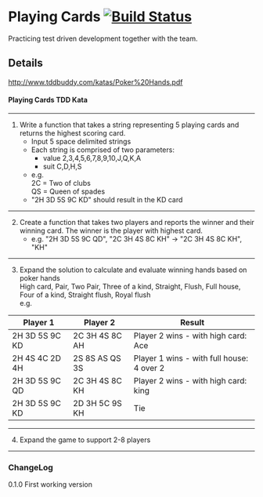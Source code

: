# Playing Cards [![Build Status](https://dev.azure.com/nerada/GitHub_Public/_apis/build/status/Nerada.courses.win.playing_cards?branchName=master)](https://dev.azure.com/nerada/GitHub_Public/_build/latest?definitionId=21&branchName=master)
Practicing test driven development together with the team.

## Details
http://www.tddbuddy.com/katas/Poker%20Hands.pdf

#### Playing Cards TDD Kata<br />
-----
1. Write a function that takes a string representing 5 playing cards and returns the highest scoring card.
   - Input 5 space delimited strings
   - Each string is comprised of two parameters:
     - value 2,3,4,5,6,7,8,9,10,J,Q,K,A
	 - suit	C,D,H,S
   - e.g. <br />
     2C = Two of clubs<br />
	 QS = Queen of spades<br />
   - "2H 3D 5S 9C KD" should result in the KD card<br />
-----
2. Create a function that takes two players and reports the winner and their winning card. The winner is the player with highest card.<br />
   - e.g. "2H 3D 5S 9C QD", "2C 3H 4S 8C KH"	-> "2C 3H 4S 8C KH", "KH"<br />
-----
3. Expand the solution to calculate and evaluate winning hands based on poker hands<br />
High card, Pair, Two Pair, Three of a kind, Straight, Flush, Full house, Four of a kind, Straight flush, Royal flush<br />
e.g.<br />

| Player 1 | Player 2 | Result |
| --- | --- | --- |
| 2H 3D 5S 9C KD | 2C 3H 4S 8C AH | Player 2 wins - with high card: Ace |
| 2H 4S 4C 2D 4H | 2S 8S AS QS 3S | Player 1 wins - with full house: 4 over 2 |
| 2H 3D 5S 9C QD | 2C 3H 4S 8C KH | Player 2 wins - with high card: king |
| 2H 3D 5S 9C KD | 2D 3H 5C 9S KH | Tie |

-----
4. Expand the game to support 2-8 players<br />
-----
### ChangeLog
0.1.0 First working version<br />
